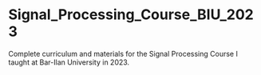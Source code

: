 # Signal_Processing_Course_BIU_2023
Complete curriculum and materials for the Signal Processing Course I taught at Bar-Ilan University in 2023.
